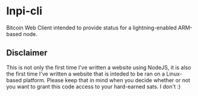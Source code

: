# lnpi-cli
Bitcoin Web Client intended to provide status for a lightning-enabled ARM-based node.

## Disclaimer
This is not only the first time I've written a website using NodeJS, it is also the first time I've
written a website that is inteded to be ran on a Linux-based platform.  Please keep that in mind
when you decide whether or not you want to grant this code access to your hard-earned sats.  I don't :)